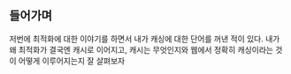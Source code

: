 ## 들어가며
저번에 최적화에 대한 이야기를 하면서 내가 캐싱에 대한 단어를 꺼낸 적이 있다. 내가 왜 최적화가 결국엔 캐시로 이어지고, 캐시는 무엇인지와 웹에서 정확히 캐싱이라는 것이 어떻게 이루어지는지 잘 살펴보자